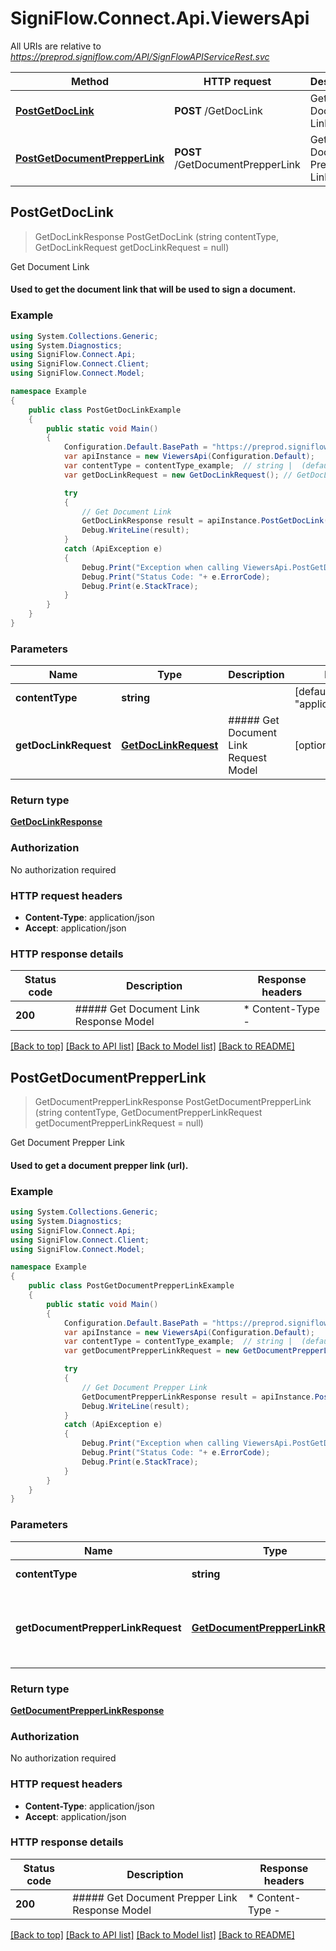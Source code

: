 # SigniFlow.Connect.Api.ViewersApi

All URIs are relative to *https://preprod.signiflow.com/API/SignFlowAPIServiceRest.svc*

Method | HTTP request | Description
------------- | ------------- | -------------
[**PostGetDocLink**](ViewersApi.md#postgetdoclink) | **POST** /GetDocLink | Get Document Link
[**PostGetDocumentPrepperLink**](ViewersApi.md#postgetdocumentprepperlink) | **POST** /GetDocumentPrepperLink | Get Document Prepper Link



## PostGetDocLink

> GetDocLinkResponse PostGetDocLink (string contentType, GetDocLinkRequest getDocLinkRequest = null)

Get Document Link

#### Used to get the document link that will be used to sign a document.

### Example

```csharp
using System.Collections.Generic;
using System.Diagnostics;
using SigniFlow.Connect.Api;
using SigniFlow.Connect.Client;
using SigniFlow.Connect.Model;

namespace Example
{
    public class PostGetDocLinkExample
    {
        public static void Main()
        {
            Configuration.Default.BasePath = "https://preprod.signiflow.com/API/SignFlowAPIServiceRest.svc";
            var apiInstance = new ViewersApi(Configuration.Default);
            var contentType = contentType_example;  // string |  (default to "application/json")
            var getDocLinkRequest = new GetDocLinkRequest(); // GetDocLinkRequest | ##### Get Document Link Request Model (optional) 

            try
            {
                // Get Document Link
                GetDocLinkResponse result = apiInstance.PostGetDocLink(contentType, getDocLinkRequest);
                Debug.WriteLine(result);
            }
            catch (ApiException e)
            {
                Debug.Print("Exception when calling ViewersApi.PostGetDocLink: " + e.Message );
                Debug.Print("Status Code: "+ e.ErrorCode);
                Debug.Print(e.StackTrace);
            }
        }
    }
}
```

### Parameters


Name | Type | Description  | Notes
------------- | ------------- | ------------- | -------------
 **contentType** | **string**|  | [default to &quot;application/json&quot;]
 **getDocLinkRequest** | [**GetDocLinkRequest**](GetDocLinkRequest.md)| ##### Get Document Link Request Model | [optional] 

### Return type

[**GetDocLinkResponse**](GetDocLinkResponse.md)

### Authorization

No authorization required

### HTTP request headers

- **Content-Type**: application/json
- **Accept**: application/json


### HTTP response details
| Status code | Description | Response headers |
|-------------|-------------|------------------|
| **200** | ##### Get Document Link Response Model |  * Content-Type -  <br>  |

[[Back to top]](#)
[[Back to API list]](../README.md#documentation-for-api-endpoints)
[[Back to Model list]](../README.md#documentation-for-models)
[[Back to README]](../README.md)


## PostGetDocumentPrepperLink

> GetDocumentPrepperLinkResponse PostGetDocumentPrepperLink (string contentType, GetDocumentPrepperLinkRequest getDocumentPrepperLinkRequest = null)

Get Document Prepper Link

#### Used to get a document prepper link (url).

### Example

```csharp
using System.Collections.Generic;
using System.Diagnostics;
using SigniFlow.Connect.Api;
using SigniFlow.Connect.Client;
using SigniFlow.Connect.Model;

namespace Example
{
    public class PostGetDocumentPrepperLinkExample
    {
        public static void Main()
        {
            Configuration.Default.BasePath = "https://preprod.signiflow.com/API/SignFlowAPIServiceRest.svc";
            var apiInstance = new ViewersApi(Configuration.Default);
            var contentType = contentType_example;  // string |  (default to "application/json")
            var getDocumentPrepperLinkRequest = new GetDocumentPrepperLinkRequest(); // GetDocumentPrepperLinkRequest | ##### Get Document Prepper Link Request Model (optional) 

            try
            {
                // Get Document Prepper Link
                GetDocumentPrepperLinkResponse result = apiInstance.PostGetDocumentPrepperLink(contentType, getDocumentPrepperLinkRequest);
                Debug.WriteLine(result);
            }
            catch (ApiException e)
            {
                Debug.Print("Exception when calling ViewersApi.PostGetDocumentPrepperLink: " + e.Message );
                Debug.Print("Status Code: "+ e.ErrorCode);
                Debug.Print(e.StackTrace);
            }
        }
    }
}
```

### Parameters


Name | Type | Description  | Notes
------------- | ------------- | ------------- | -------------
 **contentType** | **string**|  | [default to &quot;application/json&quot;]
 **getDocumentPrepperLinkRequest** | [**GetDocumentPrepperLinkRequest**](GetDocumentPrepperLinkRequest.md)| ##### Get Document Prepper Link Request Model | [optional] 

### Return type

[**GetDocumentPrepperLinkResponse**](GetDocumentPrepperLinkResponse.md)

### Authorization

No authorization required

### HTTP request headers

- **Content-Type**: application/json
- **Accept**: application/json


### HTTP response details
| Status code | Description | Response headers |
|-------------|-------------|------------------|
| **200** | ##### Get Document Prepper Link Response Model |  * Content-Type -  <br>  |

[[Back to top]](#)
[[Back to API list]](../README.md#documentation-for-api-endpoints)
[[Back to Model list]](../README.md#documentation-for-models)
[[Back to README]](../README.md)

